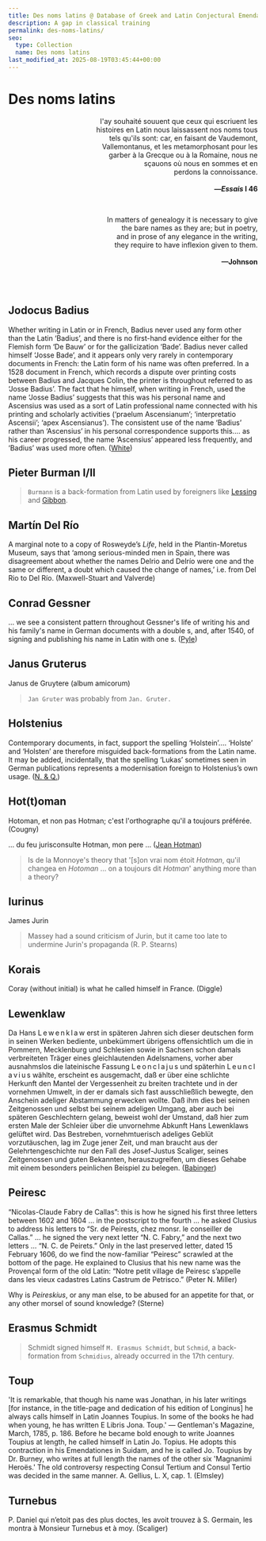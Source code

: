 ```yaml
---
title: Des noms latins @ Database of Greek and Latin Conjectural Emendations Attested in MSS
description: A gap in classical training
permalink: des-noms-latins/
seo:
  type: Collection
  name: Des noms latins
last_modified_at: 2025-08-19T03:45:44+00:00
---
```

# Des noms latins

<p align="right">I'ay souhaité souuent que ceux qui escriuent les <br>histoires en 
  Latin nous laissassent nos noms tous <br>tels qu'ils sont: car, en faisant de 
  Vaudemont, <br>Vallemontanus, et les metamorphosant pour les <br>garber à la 
  Grecque ou à la Romaine, nous ne <br>sçauons où nous en sommes et en <br>perdons 
  la connoissance.
<br><br><strong>—<em>Essais</em> I 46</strong></p>

&nbsp;  
<p align="right">In matters of genealogy it is necessary to give <br>the bare 
  names as they are; but in poetry, <br>and in prose of any elegance in the 
  writing, <br>they require to have inflexion given to them.
<br><br><strong>—Johnson</strong></p>

&nbsp;  
&nbsp;  
## Jodocus Badius

Whether writing in Latin or in French, Badius never used any form other
than the Latin ‘Badius’, and there is no first-hand evidence either for the
Flemish form ‘De Bauw’ or for the gallicization ‘Bade’. Badius never called
himself ‘Josse Bade’, and it appears only very rarely in contemporary documents
in French: the Latin form of his name was often preferred. In a 1528
document in French, which records a dispute over printing costs between
Badius and Jacques Colin, the printer is throughout referred to as ‘Josse
Badius’. The fact that he himself, when writing in French, used the name
‘Josse Badius’ suggests that this was his personal name and Ascensius was
used as a sort of Latin professional name connected with his printing and
scholarly activities (‘praelum Ascensianum’; ‘interpretatio Ascensii’; ‘apex
Ascensianus’). The consistent use of the name ‘Badius’ rather than ‘Ascensius’
in his personal correspondence supports this.…
as his career progressed, the name ‘Ascensius’
appeared less frequently, and ‘Badius’ was used more often. 
([White](https://archive.org/details/jodocusbadiusasc0000whit/))

## Pieter Burman I/II

> `Burmann` is a back-formation from Latin used by foreigners like
> [Lessing](https://books.google.com/books?id=LnYTAAAAQAAJ&pg=PA125) and
> [Gibbon](https://books.google.com/books?id=17E8AAAAYAAJ&pg=PA14).

## Martín Del Río
A marginal note to a copy of Rosweyde’s _Life_, held in the Plantin-Moretus 
Museum, says that ‘among serious-minded men in Spain, there was disagreement 
about whether the names Delrio and Delrío were one and the same or different, a 
doubt which caused the change of names,’ i.e. from Del Rio to Del Río. 
(Maxwell-Stuart and Valverde)

## Conrad Gessner
… we see a consistent pattern throughout Gessner's life of writing his and his 
family's name in German documents with a double s, and, after 1540, of signing and 
publishing his name in Latin with one s. 
([Pyle](https://www.euppublishing.com/doi/abs/10.3366/anh.2000.27.2.175))

## Janus Gruterus
Janus de Gruytere (album amicorum)

> `Jan Gruter` was probably from `Jan. Gruter.`

## Holstenius
Contemporary documents, in fact, support the spelling ‘Holstein’.… ‘Holste’ and 
‘Holsten’ are therefore misguided back-formations from the Latin name. It may be 
added, incidentally, that the spelling ‘Lukas’ sometimes seen in German 
publications represents a modernisation foreign to Holstenius’s own usage. 
([N. & Q.](https://doi.org/10.1093/notesj/gjae088))

## Hot(t)oman
Hotoman, et non pas Hotman; c'est l'orthographe qu'il a toujours préférée. 
(Cougny)

… du feu jurisconsulte Hotman, mon pere … 
([Jean Hotman](https://dwc.knaw.nl/DL/publications/PU00009977.pdf))

> Is de la Monnoye's theory that '[s]on vrai nom étoit <em><span class="sc">
Hotman</span></em>, qu'il changea en <em><span class="sc">Hotoman</span></em> … on
> a toujours dit <em>Hotman</em>' anything more than a theory?

## Iurinus
James Jurin

> Massey had a sound criticism of Jurin, but it came too late to undermine Jurin's
> propaganda (R. P. Stearns)

## Korais
Coray (without initial) is what he called himself in France. (Diggle)

## Lewenklaw
Da Hans L&thinsp;e&thinsp;w&thinsp;e&thinsp;n&thinsp;k&thinsp;l&thinsp;a&thinsp;w 
erst in späteren Jahren sich dieser deutschen form in seinen Werken bediente, 
unbekümmert übrigens offensichtlich um die in Pommern, Mecklenburg und Schlesien 
sowie in Sachsen schon damals verbreiteten Träger eines gleichlautenden 
Adelsnamens, vorher aber ausnahmslos die lateinische Fassung 
L&thinsp;e&thinsp;o&thinsp;n&thinsp;c&thinsp;l&thinsp;a&thinsp;j&thinsp;u&thinsp;s 
und späterhin 
L&thinsp;e&thinsp;u&thinsp;n&thinsp;c&thinsp;l&thinsp;a&thinsp;v&thinsp;i&thinsp;u&thinsp;s 
wählte, erscheint es ausgemacht, daß er über eine schlichte Herkunft den Mantel 
der Vergessenheit zu breiten trachtete und in der vornehmen Umwelt, in der er 
damals sich fast ausschließlich bewegte, den Anschein adeliger Abstammung 
erwecken wollte. Daß ihm dies bei seinen Zeitgenossen und selbst bei seinem 
adeligen Umgang, aber auch bei späteren Geschlechtern gelang, beweist wohl der 
Umstand, daß hier zum ersten Male der Schleier über die unvornehme Abkunft Hans 
Lewenklaws gelüftet wird. Das Bestreben, vornehmtuerisch adeliges Geblüt 
vorzutäuschen, lag im Zuge jener Zeit, und man braucht aus der 
Gelehrtengeschichte nur den Fall des Josef-Justus Scaliger, seines Zeitgenossen 
und guten Bekannten, herauszugreifen, um dieses Gehabe mit einem besonders 
peinlichen Beispiel zu belegen. 
([Babinger](https://www.lwl.org/westfaelische-geschichte/txt/wz-5703.pdf))

## Peiresc
“Nicolas-Claude Fabry de Callas”: this is how he signed his first three letters 
between 1602 and 1604 … in the postscript to the fourth … he asked Clusius to 
address his letters to “Sr. de Peirests, chez monsr. le conseiller de Callas.” … 
he signed the very next letter “N. C. Fabry,” and the next two letters … “N. C. 
de Peirets.” Only in the last preserved letter, dated 15 February 1606, do we 
find the now-familiar “Peiresc” scrawled at the bottom of the page. He explained 
to Clusius that his new name was the Provençal form of the old Latin: “Notre 
petit village de Peiresc s’appelle dans les vieux cadastres Latins Castrum de 
Petrisco.” (Peter N. Miller)

Why is _Peireskius_, or any man else, to be abused for an appetite for that, or 
any other morsel of sound knowledge? (Sterne)

## Erasmus Schmidt

> Schmidt signed himself `M. Erasmus Schmidt`, but `Schmid`, a back-formation
> from `Schmidius`, already occurred in the 17th century.

## Toup
'It is remarkable, that though his name was Jonathan, in his later writings [for 
instance, in the title-page and dedication of his edition of Longinus] he always 
calls himself in Latin Joannes Toupius. In some of the books he had when young, 
he has written E Libris Jona. Toup.' — Gentleman's Magazine, March, 1785, p. 186. 
Before he became bold enough to write Joannes Toupius at length, he called 
himself in Latin Jo. Topius. He adopts this contraction in his Emendationes in 
Suidam, and he is called Jo. Toupius by Dr. Burney, who writes at full length the 
names of the other six 'Magnanimi Heroës.' The old controversy respecting Consul 
Tertium and Consul Tertio was decided in the same manner. A. Gellius, L. X, 
cap. 1. (Elmsley)

## Turnebus
P. Daniel qui n’etoit pas des plus doctes, les avoit trouvez à S. Germain, les 
montra à Monsieur Turnebus et à moy. (Scaliger)
